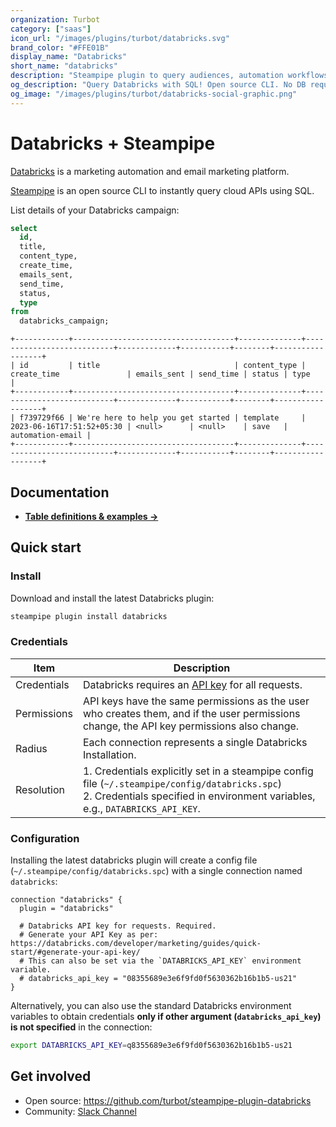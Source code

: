 ```yaml
---
organization: Turbot
category: ["saas"]
icon_url: "/images/plugins/turbot/databricks.svg"
brand_color: "#FFE01B"
display_name: "Databricks"
short_name: "databricks"
description: "Steampipe plugin to query audiences, automation workflows, campaigns, and more from Databricks."
og_description: "Query Databricks with SQL! Open source CLI. No DB required."
og_image: "/images/plugins/turbot/databricks-social-graphic.png"
---
```


# Databricks + Steampipe

[Databricks](https://databricks.com) is a marketing automation and email marketing platform.

[Steampipe](https://steampipe.io) is an open source CLI to instantly query cloud APIs using SQL.

List details of your Databricks campaign:

```sql
select
  id,
  title,
  content_type,
  create_time,
  emails_sent,
  send_time,
  status,
  type
from
  databricks_campaign;
```

```
+------------+------------------------------------+--------------+---------------------------+-------------+-----------+--------+------------------+
| id         | title                              | content_type | create_time               | emails_sent | send_time | status | type             |
+------------+------------------------------------+--------------+---------------------------+-------------+-----------+--------+------------------+
| f739729f66 | We're here to help you get started | template     | 2023-06-16T17:51:52+05:30 | <null>      | <null>    | save   | automation-email |
+------------+------------------------------------+--------------+---------------------------+-------------+-----------+--------+------------------+
```

## Documentation

- **[Table definitions & examples →](/plugins/turbot/databricks/tables)**

## Quick start

### Install

Download and install the latest Databricks plugin:

```bash
steampipe plugin install databricks
```

### Credentials

| Item        | Description                                                                                                                                                                                           |
| ----------- | ----------------------------------------------------------------------------------------------------------------------------------------------------------------------------------------------------- |
| Credentials | Databricks requires an [API key](https://databricks.com/developer/marketing/guides/quick-start/#generate-your-api-key/) for all requests.                                                               |
| Permissions | API keys have the same permissions as the user who creates them, and if the user permissions change, the API key permissions also change.                                                             |
| Radius      | Each connection represents a single Databricks Installation.                                                                                                                                           |
| Resolution  | 1. Credentials explicitly set in a steampipe config file (`~/.steampipe/config/databricks.spc`)<br />2. Credentials specified in environment variables, e.g., `DATABRICKS_API_KEY`.                     |

### Configuration

Installing the latest databricks plugin will create a config file (`~/.steampipe/config/databricks.spc`) with a single connection named `databricks`:

```hcl
connection "databricks" {
  plugin = "databricks"

  # Databricks API key for requests. Required.
  # Generate your API Key as per: https://databricks.com/developer/marketing/guides/quick-start/#generate-your-api-key/
  # This can also be set via the `DATABRICKS_API_KEY` environment variable.
  # databricks_api_key = "08355689e3e6f9fd0f5630362b16b1b5-us21"
}
```

Alternatively, you can also use the standard Databricks environment variables to obtain credentials **only if other argument (`databricks_api_key`) is not specified** in the connection:

```sh
export DATABRICKS_API_KEY=q8355689e3e6f9fd0f5630362b16b1b5-us21
```

## Get involved

- Open source: https://github.com/turbot/steampipe-plugin-databricks
- Community: [Slack Channel](https://steampipe.io/community/join)
